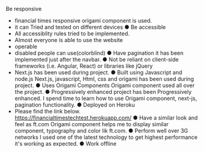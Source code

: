  Be responsive 
- financial times responsive origami component is used.
- it can Tried and tested on different devices
● Be accessible
- All accessiblity rules tried to be implemented. 
- Almost everyone is able to use the website
- operable
- disabled people can use(colorblind)
● Have pagination
it has been implemented just after the navbar.
● Not be reliant on client-side frameworks (i.e. Angular, React) or libraries like jQuery
- Next.js has been used during project.
● Built using Javascript and node.js
Next.js, javascript, Html, css and origami has been used during project.
● Uses Origami Components
Origami component used all over the project.
● Progressively enhanced
project has been Progressively enhanced. I spend time to learn how to use Origami component, next-js, pagination functionality.
● Deployed on Heroku
- Please find the link below.
 https://financialtimestechtest.herokuapp.com/ 
● Have a similar look and feel as ft.com 
Origami component helps me to display similar component, typography and color lik ft.com.
● Perform well over 3G networks
I used one of the latest technology to get highest performance it's working as expected.
● Work offline
